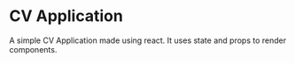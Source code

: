# CV Application

A simple CV Application made using react. It uses state and props to render components.
